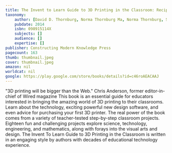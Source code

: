 ```yaml
---
title: The Invent to Learn Guide to 3D Printing in the Classroom: Recipes for Success
taxonomy:
	author: [David D. Thornburg, Norma Thornburg Ma, Norma Thornburg, Sara Armstrong]
	pubdate: 2014
	isbn: 098915114X
	subjects: []
	audience: []
	expertise: []
publisher: Constructing Modern Knowledge Press
pagecount: 163
thumb: thumbnail.jpeg
cover: thumbnail.jpeg
amazon: nil
worldcat: nil
google: https://play.google.com/store/books/details?id=c46roAEACAAJ
---
```

"3D printing will be bigger than the Web." Chris Anderson, former editor-in-chief of Wired magazine This book is an essential guide for educators interested in bringing the amazing world of 3D printing to their classrooms. Learn about the technology, exciting powerful new design software, and even advice for purchasing your first 3D printer. The real power of the book comes from a variety of teacher-tested step-by-step classroom projects. Eighteen fun and challenging projects explore science, technology, engineering, and mathematics, along with forays into the visual arts and design. The Invent To Learn Guide to 3D Printing in the Classroom is written in an engaging style by authors with decades of educational technology experience.